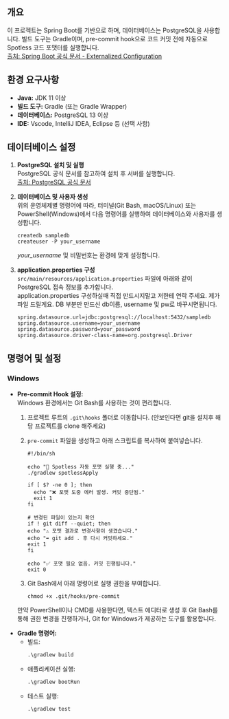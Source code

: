 ## 개요

이 프로젝트는 Spring Boot를 기반으로 하며, 데이터베이스는 PostgreSQL을 사용합니다. 빌드 도구는 Gradle이며, pre-commit hook으로 코드 커밋 전에 자동으로 Spotless 코드 포맷터를 실행합니다.  
[출처: Spring Boot 공식 문서 - Externalized Configuration](https://docs.spring.io/spring-boot/docs/current/reference/html/features.html#features.external-config)

## 환경 요구사항

- **Java:** JDK 11 이상
- **빌드 도구:** Gradle (또는 Gradle Wrapper)
- **데이터베이스:** PostgreSQL 13 이상
- **IDE:** Vscode, IntelliJ IDEA, Eclipse 등 (선택 사항)

## 데이터베이스 설정

1.  **PostgreSQL 설치 및 실행**  
    PostgreSQL 공식 문서를 참고하여 설치 후 서버를 실행합니다.  
    [출처: PostgreSQL 공식 문서](https://www.postgresql.org/docs/)
2.  **데이터베이스 및 사용자 생성**  
    위의 운영체제별 명령어에 따라, 터미널(Git Bash, macOS/Linux) 또는 PowerShell(Windows)에서 다음 명령어를 실행하여 데이터베이스와 사용자를 생성합니다.

    ```
    createdb sampledb
    createuser -P your_username
    ```

    _your_username_ 및 비밀번호는 환경에 맞게 설정합니다.

3.  **application.properties 구성**  
    `src/main/resources/application.properties` 파일에 아래와 같이 PostgreSQL 접속 정보를 추가합니다.  
    application.properties 구성하실때 직접 만드시지말고 저한테 연락 주세요. 제가 파일 드릴게요.
    DB 부분만 만드신 db이름, username 및 pw로 바꾸시면됩니다.
    ```
    spring.datasource.url=jdbc:postgresql://localhost:5432/sampledb
    spring.datasource.username=your_username
    spring.datasource.password=your_password
    spring.datasource.driver-class-name=org.postgresql.Driver
    ```

## 명령어 및 설정

### Windows

- **Pre-commit Hook 설정:**  
  Windows 환경에서는 Git Bash를 사용하는 것이 편리합니다.

  1.  프로젝트 루트의 `.git\hooks` 폴더로 이동합니다. (안보인다면 git을 설치후 해당 프로젝트를 clone 해주세요)
  2.  `pre-commit` 파일을 생성하고 아래 스크립트를 복사하여 붙여넣습니다.

      ```
      #!/bin/sh

      echo "🔧 Spotless 자동 포맷 실행 중..."
      ./gradlew spotlessApply

      if [ $? -ne 0 ]; then
        echo "❌ 포맷 도중 에러 발생. 커밋 중단됨."
        exit 1
      fi

      # 변경된 파일이 있는지 확인
      if ! git diff --quiet; then
      echo "⚠️ 포맷 결과로 변경사항이 생겼습니다."
      echo "➡️ git add . 후 다시 커밋하세요."
      exit 1
      fi

      echo "✅ 포맷 필요 없음. 커밋 진행됩니다."
      exit 0

      ```

  3.  Git Bash에서 아래 명령어로 실행 권한을 부여합니다.

      ```
      chmod +x .git/hooks/pre-commit
      ```

  만약 PowerShell이나 CMD를 사용한다면, 텍스트 에디터로 생성 후 Git Bash를 통해 권한 변경을 진행하거나, Git for Windows가 제공하는 도구를 활용합니다.

* **Gradle 명령어:**
  - 빌드:
    ```bat
    .\gradlew build
    ```
  - 애플리케이션 실행:
    ```bat
    .\gradlew bootRun
    ```
  - 테스트 실행:
    ```bat
    .\gradlew test
    ```
